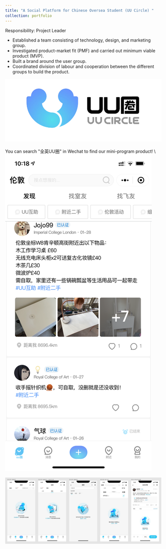 ```yaml
---
title: "A Social Platform for Chinese Oversea Student (UU Circle) "
collection: portfolio
---
```


Responsibility: Project Leader 
- Established a team consisting of technology, design, and marketing group.
- Investigated product-market fit (PMF) and carried out minimum viable product (MVP).
- Built a brand around the user group.
- Coordinated division of labour and cooperation between the different groups to build the product.

<img src='/images/uucircle_logo.png'>
<br />
<br />
You can search "全英UU圈" in Wechat to find our mini-program product! \
<img src='/images/uucircle_1.png'>
<br />
<br />
<img src='/images/uucircle_2.png'>